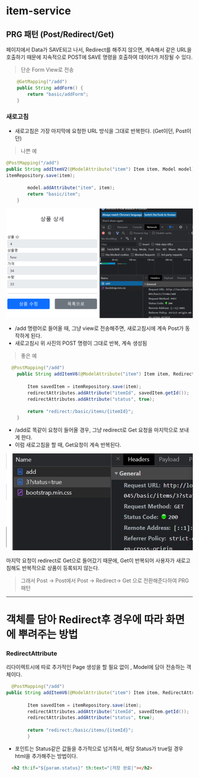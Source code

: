 # item-service

## PRG 패턴 (Post/Redirect/Get)
 
페이지에서 Data가 SAVE되고 나서, Redirect를 해주지 않으면,
계속해서 같은 URL을 호출하기 때문에 지속적으로 POST에 SAVE 명령을 호출하여 데이터가 저장될 수 있다.


> 단순 Form View로 전송
```java
    @GetMapping("/add")
    public String addForm() {
        return "basic/addForm";
    }
```


### 새로고침
* 새로고침은 가장 마지막에 요청한 URL 방식을 그대로 반복한다. (Get이던, Post이던)

> 나쁜 예

```java
@PostMapping("/add")
public String addItemV2(@ModelAttribute("item") Item item, Model model) {
itemRepository.save(item);

        model.addAttribute("item", item);
        return "basic/item";
    }
```

![img.png](img.png)
* /add 명령어로 들어올 때, 그냥 view로 전송해주면, 새로고침시에 계속 Post가 동작하게 된다.
* 새로고침시 위 사진의 POST 명령이 그대로 반복, 계속 생성됨


> 좋은 예

```java
  @PostMapping("/add")
    public String addItemV6(@ModelAttribute("item") Item item, RedirectAttributes redirectAttributes) {
    
        Item savedItem = itemRepository.save(item);
        redirectAttributes.addAttribute("itemId", savedItem.getId());
        redirectAttributes.addAttribute("status", true);

        return "redirect:/basic/items/{itemId}";
    }
```

* /add로 똑같이 요청이 들어올 경우, 그냥 redirect로 Get 요청을 마지막으로 보내게 한다.
* 이럼 새로고침을 할 때, Get요청이 계속 반복된다.

![img_1.png](img_1.png)

마지막 요청이 redirect로 Get으로 들어갔기 때문에, Get이 반복되어
사용자가 새로고침해도 반복적으로 상품이 등록되지 않는다.

> 그래서 Post -> Post에서 Post -> Redirect-> Get 으로 전환해준다하여 PRG 패턴

---
# 객체를 담아 Redirect후 경우에 따라 화면에 뿌려주는 방법

### RedirectAttribute
리다이렉트시에 따로 추가적인 Page 생성을 할 필요 없이 ,
Model에 담아 전송하는 객체이다.

```java
  @PostMapping("/add")
public String addItemV6(@ModelAttribute("item") Item item, RedirectAttributes redirectAttributes) {

        Item savedItem = itemRepository.save(item);
        redirectAttributes.addAttribute("itemId", savedItem.getId());
        redirectAttributes.addAttribute("status", true);

        return "redirect:/basic/items/{itemId}";
        }
```


* 포인트는 Status같은 값들을 추가적으로 넘겨줘서, 해당 Status가 true일 경우 html을 추가해주는 방법이다.
```html
  <h2 th:if="${param.status}" th:text="|저장 완료|"></h2>
```
